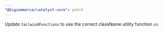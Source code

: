 ```yaml
---
"@bigcommerce/catalyst-core": patch
---
```


Update `tailwindFunctions` to use the correct className utility function `cn`.
